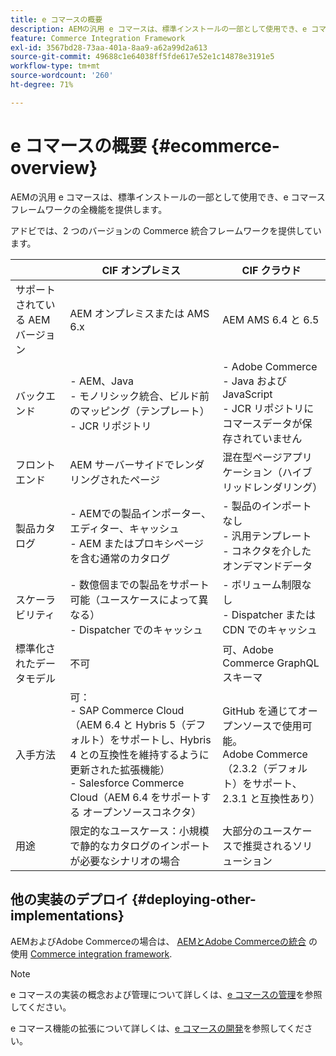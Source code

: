 ```yaml
---
title: e コマースの概要
description: AEMの汎用 e コマースは、標準インストールの一部として使用でき、e コマースフレームワークの全機能を提供します。
feature: Commerce Integration Framework
exl-id: 3567bd28-73aa-401a-8aa9-a62a99d2a613
source-git-commit: 49688c1e64038ff5fde617e52e1c14878e3191e5
workflow-type: tm+mt
source-wordcount: '260'
ht-degree: 71%

---
```


# e コマースの概要 {#ecommerce-overview}

AEMの汎用 e コマースは、標準インストールの一部として使用でき、e コマースフレームワークの全機能を提供します。

アドビでは、2 つのバージョンの Commerce 統合フレームワークを提供しています。

|                         | CIF オンプレミス | CIF クラウド |
|-------------------------|--------------------------------------------------------------------------------------------------------------------------------------------------------------------------------------------------------|------------------------------------------------------------------------------------------------------------------------|
| サポートされている AEM バージョン | AEM オンプレミスまたは AMS 6.x | AEM AMS 6.4 と 6.5 |
| バックエンド | - AEM、Java <br> - モノリシック統合、ビルド前のマッピング（テンプレート）<br> - JCR リポジトリ | - Adobe Commerce <br>- Java および JavaScript <br>- JCR リポジトリにコマースデータが保存されていません |
| フロントエンド | AEM サーバーサイドでレンダリングされたページ | 混在型ページアプリケーション（ハイブリッドレンダリング） |
| 製品カタログ | - AEMでの製品インポーター、エディター、キャッシュ <br>- AEM またはプロキシページを含む通常のカタログ | - 製品のインポートなし <br>- 汎用テンプレート <br> - コネクタを介したオンデマンドデータ |
| スケーラビリティ | - 数億個までの製品をサポート可能（ユースケースによって異なる） <br> - Dispatcher でのキャッシュ | - ボリューム制限なし <br>- Dispatcher または CDN でのキャッシュ |
| 標準化されたデータモデル | 不可 | 可、Adobe Commerce GraphQL スキーマ |
| 入手方法 | 可：<br> - SAP Commerce Cloud（AEM 6.4 と Hybris 5（デフォルト）をサポートし、Hybris 4 との互換性を維持するように更新された拡張機能）<br>- Salesforce Commerce Cloud（AEM 6.4 をサポートする オープンソースコネクタ） | GitHub を通じてオープンソースで使用可能。<br> Adobe Commerce（2.3.2（デフォルト）をサポート、2.3.1 と互換性あり） |
| 用途 | 限定的なユースケース：小規模で静的なカタログのインポートが必要なシナリオの場合 | 大部分のユースケースで推奨されるソリューション |


## 他の実装のデプロイ {#deploying-other-implementations}

AEMおよびAdobe Commerceの場合は、 [AEMとAdobe Commerceの統合](/help/commerce/cif/integrating/magento.md) の使用 [Commerce integration framework](/help/commerce/cif/introduction.md).

>[!NOTE]
>
>e コマースの実装の概念および管理について詳しくは、[e コマースの管理](/help/commerce/cif-classic/administering/ecommerce.md)を参照してください。
>
>e コマース機能の拡張について詳しくは、[e コマースの開発](/help/commerce/cif-classic/developing/ecommerce.md)を参照してください。
